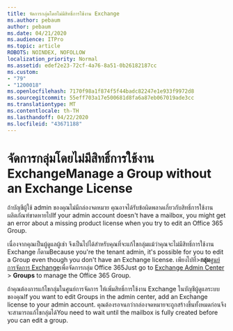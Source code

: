 ```yaml
---
title: จัดการกลุ่มโดยไม่มีสิทธิ์การใช้งาน Exchange
ms.author: pebaum
author: pebaum
ms.date: 04/21/2020
ms.audience: ITPro
ms.topic: article
ROBOTS: NOINDEX, NOFOLLOW
localization_priority: Normal
ms.assetid: edef2e23-72cf-4a76-8a51-0b26182187cc
ms.custom:
- "79"
- "1200018"
ms.openlocfilehash: 7170f98a1f874f5f44badc82247e1e933f9972d8
ms.sourcegitcommit: 55eff703a17e500681d8fa6a87eb067019ade3cc
ms.translationtype: MT
ms.contentlocale: th-TH
ms.lasthandoff: 04/22/2020
ms.locfileid: "43671188"
---
```

# <a name="manage-a-group-without-an-exchange-license"></a><span data-ttu-id="ab708-102">จัดการกลุ่มโดยไม่มีสิทธิ์การใช้งาน Exchange</span><span class="sxs-lookup"><span data-stu-id="ab708-102">Manage a Group without an Exchange License</span></span>

<span data-ttu-id="ab708-103">ถ้าบัญชีผู้ใช้ admin ของคุณไม่มีกล่องจดหมาย คุณอาจได้รับข้อผิดพลาดเกี่ยวกับสิทธิ์การใช้งานผลิตภัณฑ์ขาดหายไป</span><span class="sxs-lookup"><span data-stu-id="ab708-103">If your admin account doesn't have a mailbox, you might get an error about a missing product license when you try to edit an Office 365 Group.</span></span>
  
<span data-ttu-id="ab708-104">เนื่องจากคุณเป็นผู้ดูแลผู้เช่า จึงเป็นไปได้สําหรับคุณที่จะแก้ไขกลุ่มแม้ว่าคุณจะไม่มีสิทธิ์การใช้งาน Exchange ก็ตาม</span><span class="sxs-lookup"><span data-stu-id="ab708-104">Because you're the tenant admin, it's possible for you to edit a Group even though you don't have an Exchange license.</span></span> <span data-ttu-id="ab708-105">เพียงไปที่\>**กลุ่ม**[ศูนย์การจัดการ Exchange](https://outlook.office365.com/ecp.aspx)เพื่อจัดการกลุ่ม Office 365</span><span class="sxs-lookup"><span data-stu-id="ab708-105">Just go to [Exchange Admin Center](https://outlook.office365.com/ecp.aspx) \> **Groups** to manage the Office 365 Group.</span></span>
  
<span data-ttu-id="ab708-106">ถ้าคุณต้องการแก้ไขกลุ่มในศูนย์การจัดการ ให้เพิ่มสิทธิ์การใช้งาน Exchange ในบัญชีผู้ดูแลระบบของคุณ</span><span class="sxs-lookup"><span data-stu-id="ab708-106">If you want to edit Groups in the admin center, add an Exchange license to your admin account.</span></span> <span data-ttu-id="ab708-107">คุณต้องรอจนกว่ากล่องจดหมายจะถูกสร้างขึ้นทั้งหมดก่อนจึงจะสามารถแก้ไขกลุ่มได้</span><span class="sxs-lookup"><span data-stu-id="ab708-107">You need to wait until the mailbox is fully created before you can edit a group.</span></span>
  